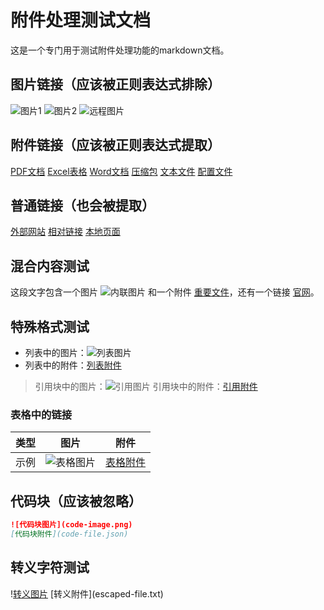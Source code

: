 # 附件处理测试文档

这是一个专门用于测试附件处理功能的markdown文档。

## 图片链接（应该被正则表达式排除）

![图片1](test-image1.png)
![图片2](./images/test-image2.jpg)
![远程图片](https://cdn.example.com/remote-image.png)

## 附件链接（应该被正则表达式提取）

[PDF文档](test-document.pdf)
[Excel表格](data-sheet.xlsx)
[Word文档](report.docx)
[压缩包](archive.zip)
[文本文件](readme.txt)
[配置文件](./config/app.conf)

## 普通链接（也会被提取）

[外部网站](https://www.example.com)
[相对链接](../other/page.html)
[本地页面](./local/index.html)

## 混合内容测试

这段文字包含一个图片 ![内联图片](inline-pic.jpg) 和一个附件 [重要文件](important-file.docx)，还有一个链接 [官网](https://official.site)。

## 特殊格式测试

- 列表中的图片：![列表图片](list-image.png)
- 列表中的附件：[列表附件](list-file.pdf)

> 引用块中的图片：![引用图片](quote-image.png)
> 引用块中的附件：[引用附件](quote-file.txt)

### 表格中的链接

| 类型 | 图片 | 附件 |
|------|------|------|
| 示例 | ![表格图片](table-image.png) | [表格附件](table-file.csv) |

## 代码块（应该被忽略）

```markdown
![代码块图片](code-image.png)
[代码块附件](code-file.json)
```

## 转义字符测试

\![转义图片](escaped-image.png)
\[转义附件](escaped-file.txt) 